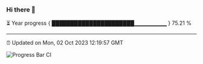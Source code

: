 ### Hi there 👋

⏳ Year progress { ██████████████████████▁▁▁▁▁▁▁▁ } 75.21 %

---

⏰ Updated on Mon, 02 Oct 2023 12:19:57 GMT

![Progress Bar CI](https://github.com/liununu/liununu/workflows/Progress%20Bar%20CI/badge.svg)
